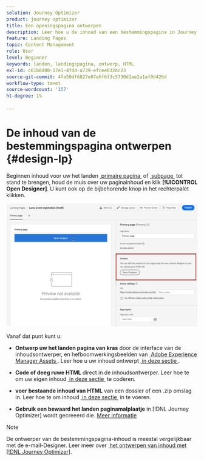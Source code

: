 ```yaml
---
solution: Journey Optimizer
product: journey optimizer
title: Een openingspagina ontwerpen
description: Leer hoe u de inhoud van een bestemmingspagina in Journey Optimizer ontwerpt
feature: Landing Pages
topic: Content Management
role: User
level: Beginner
keywords: landen, landingspagina, ontwerp, HTML
exl-id: c61b8d80-17e1-4fdd-a739-efcee032dc23
source-git-commit: 4fa50df6827e07e6f6f3c5730d1ae2a1af0d426d
workflow-type: tm+mt
source-wordcount: '157'
ht-degree: 1%

---
```


# De inhoud van de bestemmingspagina ontwerpen {#design-lp}

Beginnen inhoud voor uw het landen [&#x200B; primaire pagina &#x200B;](create-lp.md#configure-primary-page) of [&#x200B; subpage &#x200B;](create-lp.md#configure-subpages) tot stand te brengen, houd de muis over uw paginainhoud en klik **[!UICONTROL Open Designer]**. U kunt ook op de bijbehorende knop in het rechterpalet klikken.

![](assets/lp_open-designer.png)

Vanaf dat punt kunt u:

* **Ontwerp uw het landen pagina van kras** door de interface van de inhoudsontwerper, en hefboomwerkingsbeelden van [&#x200B; Adobe Experience Manager Assets &#x200B;](../integrations/assets.md). Leer hoe u uw inhoud ontwerpt <!--or use built-in templates--> [&#x200B; in deze sectie &#x200B;](../email/content-from-scratch.md).

* **Code of deeg ruwe HTML** direct in de inhoudsontwerper. Leer hoe te om uw eigen inhoud [&#x200B; in deze sectie &#x200B;](../email/code-content.md) te coderen.

* **voer bestaande inhoud van HTML** van een dossier of een .zip omslag in. Leer hoe te om inhoud [&#x200B; in deze sectie &#x200B;](../email/existing-content.md) in te voeren.

* **Gebruik een bewaard het landen paginamalplaatje** in [!DNL Journey Optimizer] wordt gecreeerd die. [Meer informatie](lp-templates.md)

>[!NOTE]
>
>De ontwerper van de bestemmingspagina-inhoud is meestal vergelijkbaar met de e-mail-Designer. Leer meer over [&#x200B; het ontwerpen van inhoud met  [!DNL Journey Optimizer]](../email/get-started-email-design.md).
